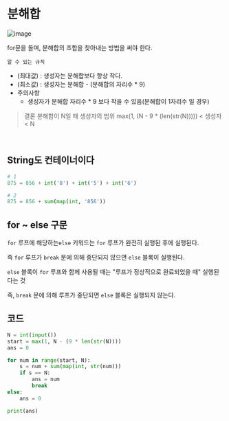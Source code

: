 # 분해합

![image](https://github.com/Soobinnni/python_code/assets/111328823/e9f1caf0-b568-4019-b9a0-2eb250fe9ab8)

for문을 돌며, 분해합의 조합을 찾아내는 방법을 써야 한다.

`알 수 있는 규칙`
- (최대값) : 생성자는 분해합보다 항상 작다.
- (최소값) : 생성자는 분해합 - (분해합의 자리수 * 9)
- 주의사항
  - 생성자가 분해합 자리수 * 9 보다 작을 수 있음(분해합이 1자리수 일 경우)

> 결론
> 분해합이 N일 때 생성자의 범위
> max(1, (N - 9 * (len(str(N))))) < 생성자 < N

<br>

## String도 컨테이너이다
```python
# 1
875 = 856 + int('8') + int('5') + int('6')

# 2
875 = 856 + sum(map(int, '856'))
```
## for ~ else 구문
`for` 루프에 해당하는`else` 키워드는 `for` 루프가 완전히 실행된 후에 실행된다. 

즉 `for` 루프가 `break` 문에 의해 중단되지 않으면 `else` 블록이 실행된다.

`else` 블록이 `for` 루프와 함께 사용될 때는 "루프가 정상적으로 완료되었을 때" 실행된다는 것

즉, `break` 문에 의해 루프가 중단되면 `else` 블록은 실행되지 않는다.
## 코드
```python
N = int(input())
start = max(1, N - (9 * len(str(N))))
ans = 0

for num in range(start, N):
    s = num + sum(map(int, str(num)))
    if s == N:
        ans = num
        break
else:
    ans = 0

print(ans)    
```

